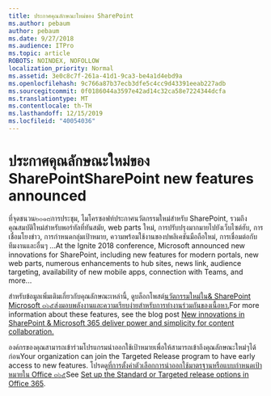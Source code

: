 ```yaml
---
title: ประกาศคุณลักษณะใหม่ของ SharePoint
ms.author: pebaum
author: pebaum
ms.date: 9/27/2018
ms.audience: ITPro
ms.topic: article
ROBOTS: NOINDEX, NOFOLLOW
localization_priority: Normal
ms.assetid: 3e0c8c7f-261a-41d1-9ca3-be4a1d4ebd9a
ms.openlocfilehash: 9c766a87b37ecb3dfe5c4cc9d43391eeab227adb
ms.sourcegitcommit: 0f0186044a3597e42ad14c32ca58e7224344dcfa
ms.translationtype: MT
ms.contentlocale: th-TH
ms.lasthandoff: 12/15/2019
ms.locfileid: "40054036"
---
```

# <a name="sharepoint-new-features-announced"></a><span data-ttu-id="f5e5c-102">ประกาศคุณลักษณะใหม่ของ SharePoint</span><span class="sxs-lookup"><span data-stu-id="f5e5c-102">SharePoint new features announced</span></span>

<span data-ttu-id="f5e5c-103">ที่จุดชนวน๒๐๑๘การประชุม, ไมโครซอฟท์ประกาศนวัตกรรมใหม่สำหรับ SharePoint, รวมถึงคุณสมบัติใหม่สำหรับพอร์ทัลที่ทันสมัย, web parts ใหม่, การปรับปรุงมากมายไปยังเว็บไซต์ฮับ, การเชื่อมโยงข่าว, การกำหนดกลุ่มเป้าหมาย, ความพร้อมใช้งานของปพลิเคชันมือถือใหม่, การเชื่อมต่อกับ ทีมงานและอื่นๆ ...</span><span class="sxs-lookup"><span data-stu-id="f5e5c-103">At the Ignite 2018 conference, Microsoft announced new innovations for SharePoint, including new features for modern portals, new web parts, numerous enhancements to hub sites, news link, audience targeting, availability of new mobile apps, connection with Teams, and more...</span></span>
  
<span data-ttu-id="f5e5c-104">สำหรับข้อมูลเพิ่มเติมเกี่ยวกับคุณลักษณะเหล่านี้, ดูบล็อกโพสต์[นวัตกรรมใหม่ใน&amp; SharePoint Microsoft ๓๖๕ส่งมอบพลังงานและความเรียบง่ายสำหรับการทำงานร่วมกันของเนื้อหา.](https://go.microsoft.com/fwlink/?linkid=2026502)</span><span class="sxs-lookup"><span data-stu-id="f5e5c-104">For more information about these features, see the blog post [New innovations in SharePoint &amp; Microsoft 365 deliver power and simplicity for content collaboration.](https://go.microsoft.com/fwlink/?linkid=2026502)</span></span>
  
<span data-ttu-id="f5e5c-105">องค์กรของคุณสามารถเข้าร่วมโปรแกรมนำออกใช้เป้าหมายเพื่อให้สามารถเข้าถึงคุณลักษณะใหม่ๆได้ก่อน</span><span class="sxs-lookup"><span data-stu-id="f5e5c-105">Your organization can join the Targeted Release program to have early access to new features.</span></span> <span data-ttu-id="f5e5c-106">โปรดดู[ที่การตั้งค่าตัวเลือกการนำออกใช้มาตรฐานหรือแบบกำหนดเป้าหมายใน Office ๓๖๕](https://docs.microsoft.com/office365/admin/manage/release-options-in-office-365)</span><span class="sxs-lookup"><span data-stu-id="f5e5c-106">See [Set up the Standard or Targeted release options in Office 365](https://docs.microsoft.com/office365/admin/manage/release-options-in-office-365).</span></span>
